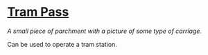 # [Tram Pass](https://hollowknight.wiki/w/Tram_Pass)

*A small piece of parchment with a picture of some type of carriage.*

Can be used to operate a tram station.
